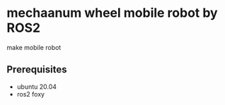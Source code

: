 # mechaanum wheel mobile robot by ROS2

make mobile robot

## Prerequisites
- ubuntu 20.04
- ros2 foxy

